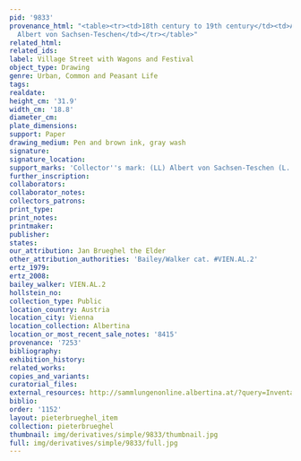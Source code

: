 ```yaml
---
pid: '9833'
provenance_html: "<table><tr><td>18th century to 19th century</td><td>Austria Vienna</td><td>Herzog
  Albert von Sachsen-Teschen</td></tr></table>"
related_html: 
related_ids: 
label: Village Street with Wagons and Festival
object_type: Drawing
genre: Urban, Common and Peasant Life
tags: 
realdate: 
height_cm: '31.9'
width_cm: '18.8'
diameter_cm: 
plate_dimensions: 
support: Paper
drawing_medium: Pen and brown ink, gray wash
signature: 
signature_location: 
support_marks: 'Collector''s mark: (LL) Albert von Sachsen-Teschen (L. 174)'
further_inscription: 
collaborators: 
collaborator_notes: 
collectors_patrons: 
print_type: 
print_notes: 
printmaker: 
publisher: 
states: 
our_attribution: Jan Brueghel the Elder
other_attribution_authorities: 'Bailey/Walker cat. #VIEN.AL.2'
ertz_1979: 
ertz_2008: 
bailey_walker: VIEN.AL.2
hollstein_no: 
collection_type: Public
location_country: Austria
location_city: Vienna
location_collection: Albertina
location_or_most_recent_sale_notes: '8415'
provenance: '7253'
bibliography: 
exhibition_history: 
related_works: 
copies_and_variants: 
curatorial_files: 
external_resources: http://sammlungenonline.albertina.at/?query=Inventarnummer%3D%5B8415%5D&showtype=record
biblio: 
order: '1152'
layout: pieterbrueghel_item
collection: pieterbrueghel
thumbnail: img/derivatives/simple/9833/thumbnail.jpg
full: img/derivatives/simple/9833/full.jpg
---
```

